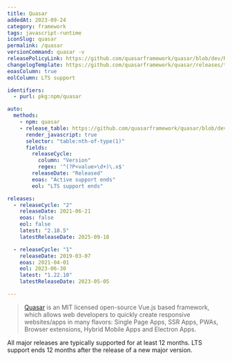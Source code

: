 ```yaml
---
title: Quasar
addedAt: 2023-09-24
category: framework
tags: javascript-runtime
iconSlug: quasar
permalink: /quasar
versionCommand: quasar -v
releasePolicyLink: https://github.com/quasarframework/quasar/blob/dev/ROADMAP.md#support-policy-and-schedule
changelogTemplate: https://github.com/quasarframework/quasar/releases/tag/quasar-v__LATEST__
eoasColumn: true
eolColumn: LTS support

identifiers:
  - purl: pkg:npm/quasar

auto:
  methods:
    - npm: quasar
    - release_table: https://github.com/quasarframework/quasar/blob/dev/ROADMAP.md
      render_javascript: true
      selector: "table:nth-of-type(1)"
      fields:
        releaseCycle:
          column: "Version"
          regex: '^(?P<value>\d+)\.x$'
        releaseDate: "Released"
        eoas: "Active support ends"
        eol: "LTS support ends"

releases:
  - releaseCycle: "2"
    releaseDate: 2021-06-21
    eoas: false
    eol: false
    latest: "2.18.5"
    latestReleaseDate: 2025-09-18

  - releaseCycle: "1"
    releaseDate: 2019-03-07
    eoas: 2021-04-01
    eol: 2023-06-30
    latest: "1.22.10"
    latestReleaseDate: 2023-05-05

---
```


> [Quasar](https://quasar.dev/) is an MIT licensed open-source Vue.js based framework, which allows
> web developers to quickly create responsive websites/apps in many flavors: Single Page Apps, SSR
> Apps, PWAs, Browser extensions, Hybrid Mobile Apps and Electron Apps.

All major releases are typically supported for at least 12 months. LTS support ends 12 months after
the release of a new major version.
